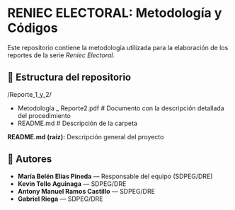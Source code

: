# RENIEC ELECTORAL: Metodología y Códigos
Este repositorio contiene la metodología utilizada para la elaboración de los reportes de la serie *Reniec Electoral*.

## 📁 Estructura del repositorio
/Reporte_1_y_2/
- Metodología _ Reporte2.pdf # Documento con la descripción detallada del procedimiento
- README.md # Descripción de la carpeta

**README.md (raíz):** Descripción general del proyecto

## 👥 Autores
- **María Belén Elías Pineda** — Responsable del equipo (SDPEG/DRE)  
- **Kevin Tello Aguinaga** — SDPEG/DRE  
- **Antony Manuel Ramos Castillo** — SDPEG/DRE  
- **Gabriel Riega** — SDPEG/DRE
